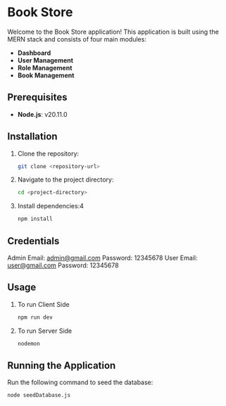 # Book Store

Welcome to the Book Store application! This application is built using the MERN stack and consists of four main modules:

- **Dashboard**
- **User Management**
- **Role Management**
- **Book Management**

## Prerequisites

- **Node.js**: v20.11.0

## Installation

1. Clone the repository:

   ```bash
   git clone <repository-url>
3. Navigate to the project directory:

   ```bash
   cd <project-directory>
4. Install dependencies:4

    ```bash
   npm install

## Credentials

Admin Email: admin@gmail.com  Password: 12345678
User Email: user@gmail.com Password: 12345678

## Usage

1. To run Client Side
   
   ```bash
   npm run dev
2. To run Server Side
   
   ```bash
   nodemon

## Running the Application

Run the following command to seed the database:
```bash
node seedDatabase.js



